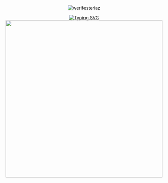<p align="center"> <img src="https://komarev.com/ghpvc/?username=werifesteriaz&label=%3C%F0%9D%9F%91&color=8eced4&style=flat" alt="werifesteriaz" /> </p>

<div align="center">
<a href="https://git.io/typing-svg"><img src="https://readme-typing-svg.herokuapp.com?font=Libre+Baskerville&size=25&pause=1000&color=B0C2D6&center=true&vCenter=true&width=500&lines=%22It+hurts+to+be+nothing+with+you.%22" alt="Typing SVG" /></a>
</div>

<div align="center">
<img src="https://files.catbox.moe/bgh0xj.png" width="500">
</div>


